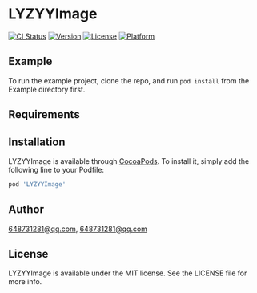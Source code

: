 # LYZYYImage

[![CI Status](https://img.shields.io/travis/648731281@qq.com/LYZYYImage.svg?style=flat)](https://travis-ci.org/648731281@qq.com/LYZYYImage)
[![Version](https://img.shields.io/cocoapods/v/LYZYYImage.svg?style=flat)](https://cocoapods.org/pods/LYZYYImage)
[![License](https://img.shields.io/cocoapods/l/LYZYYImage.svg?style=flat)](https://cocoapods.org/pods/LYZYYImage)
[![Platform](https://img.shields.io/cocoapods/p/LYZYYImage.svg?style=flat)](https://cocoapods.org/pods/LYZYYImage)

## Example

To run the example project, clone the repo, and run `pod install` from the Example directory first.

## Requirements

## Installation

LYZYYImage is available through [CocoaPods](https://cocoapods.org). To install
it, simply add the following line to your Podfile:

```ruby
pod 'LYZYYImage'
```

## Author

648731281@qq.com, 648731281@qq.com

## License

LYZYYImage is available under the MIT license. See the LICENSE file for more info.
